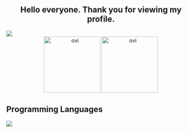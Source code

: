 <h2 align="center">Hello everyone. Thank you for viewing my profile. </h2>

  
<img src="https://github-profile-trophy.vercel.app/?username=sironeko0295&theme=juicyfresh&no-bg=true" />  
<div align="center">
<img src="https://github-readme-stats.vercel.app/api/top-langs?username=sironeko0295&show_icons=true&locale=en&layout=compact&theme=chartreuse-dark" height="150" alt="ovi" />
<img src="https://github-readme-stats.vercel.app/api?username=sironeko0295&show_icons=true&locale=en&theme=chartreuse-dark" height="150" alt="ovi"  /></p>  
</div>
  
  
<h2>Programming Languages</h2>


![](https://skillicons.dev/icons?i=c,cs,python,html,css,js,java)  
